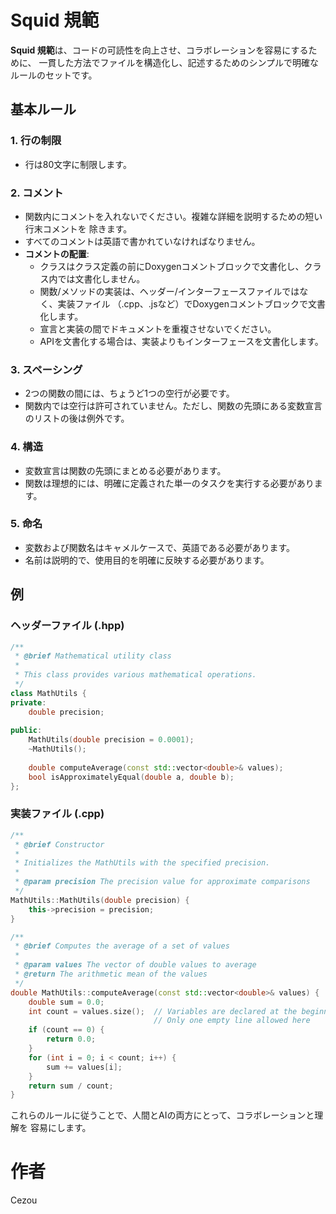 # Squid 規範

**Squid 規範**は、コードの可読性を向上させ、コラボレーションを容易にするために、
一貫した方法でファイルを構造化し、記述するためのシンプルで明確なルールのセットです。

## 基本ルール

### 1. 行の制限
- 行は80文字に制限します。

### 2. コメント
- 関数内にコメントを入れないでください。複雑な詳細を説明するための短い行末コメントを
  除きます。
- すべてのコメントは英語で書かれていなければなりません。
- **コメントの配置**:
  - クラスはクラス定義の前にDoxygenコメントブロックで文書化し、クラス内では文書化しません。
  - 関数/メソッドの実装は、ヘッダー/インターフェースファイルではなく、実装ファイル
    （.cpp、.jsなど）でDoxygenコメントブロックで文書化します。
  - 宣言と実装の間でドキュメントを重複させないでください。
  - APIを文書化する場合は、実装よりもインターフェースを文書化します。

### 3. スペーシング
- 2つの関数の間には、ちょうど1つの空行が必要です。
- 関数内では空行は許可されていません。ただし、関数の先頭にある変数宣言のリストの後は例外です。

### 4. 構造
- 変数宣言は関数の先頭にまとめる必要があります。
- 関数は理想的には、明確に定義された単一のタスクを実行する必要があります。

### 5. 命名
- 変数および関数名はキャメルケースで、英語である必要があります。
- 名前は説明的で、使用目的を明確に反映する必要があります。

## 例

### ヘッダーファイル (.hpp)

```cpp
/**
 * @brief Mathematical utility class
 * 
 * This class provides various mathematical operations.
 */
class MathUtils {
private:
    double precision;
    
public:
    MathUtils(double precision = 0.0001);
    ~MathUtils();
    
    double computeAverage(const std::vector<double>& values);
    bool isApproximatelyEqual(double a, double b);
};
```

### 実装ファイル (.cpp)

```cpp
/**
 * @brief Constructor
 * 
 * Initializes the MathUtils with the specified precision.
 * 
 * @param precision The precision value for approximate comparisons
 */
MathUtils::MathUtils(double precision) {
    this->precision = precision;
}

/**
 * @brief Computes the average of a set of values
 * 
 * @param values The vector of double values to average
 * @return The arithmetic mean of the values
 */
double MathUtils::computeAverage(const std::vector<double>& values) {
    double sum = 0.0;
    int count = values.size();  // Variables are declared at the beginning
                                // Only one empty line allowed here
    if (count == 0) {
        return 0.0;
    }
    for (int i = 0; i < count; i++) {
        sum += values[i];
    }
    return sum / count;
}
```

これらのルールに従うことで、人間とAIの両方にとって、コラボレーションと理解を
容易にします。

# 作者

Cezou
